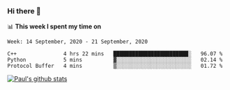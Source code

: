 ### Hi there 👋

📊 **This week I spent my time on**
<!--START_SECTION:waka-->
```text
Week: 14 September, 2020 - 21 September, 2020

C++               4 hrs 22 mins   ████████████████████████░   96.07 % 
Python            5 mins          ▓░░░░░░░░░░░░░░░░░░░░░░░░   02.14 % 
Protocol Buffer   4 mins          ▒░░░░░░░░░░░░░░░░░░░░░░░░   01.72 % 
```
<!--END_SECTION:waka-->


[![Paul's github stats](https://github-readme-stats.vercel.app/api?username=mickeyouyou&theme=dracula&show_icons=true)](https://github.com/anuraghazra/github-readme-stats)
